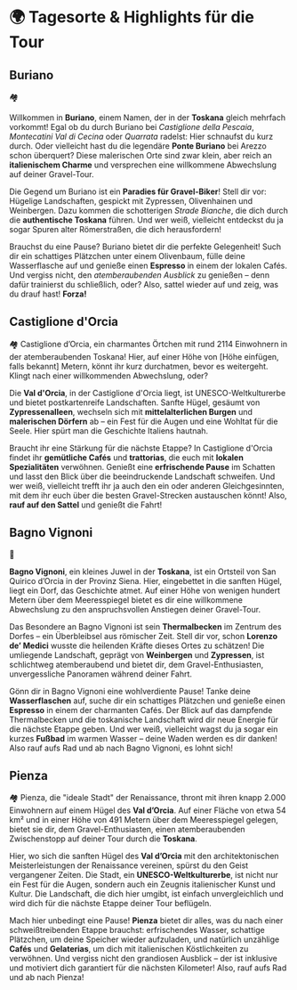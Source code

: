# 🌍 Tagesorte & Highlights für die Tour

## Buriano

🏘️

Willkommen in **Buriano**, einem Namen, der in der **Toskana** gleich mehrfach vorkommt! Egal ob du durch Buriano bei *Castiglione della Pescaia*, *Montecatini Val di Cecina* oder *Quarrata* radelst: Hier schnaufst du kurz durch. Oder vielleicht hast du die legendäre **Ponte Buriano** bei Arezzo schon überquert? Diese malerischen Orte sind zwar klein, aber reich an **italienischem Charme** und versprechen eine willkommene Abwechslung auf deiner Gravel-Tour.

Die Gegend um Buriano ist ein **Paradies für Gravel-Biker**! Stell dir vor: Hügelige Landschaften, gespickt mit Zypressen, Olivenhainen und Weinbergen. Dazu kommen die schotterigen *Strade Bianche*, die dich durch die **authentische Toskana** führen. Und wer weiß, vielleicht entdeckst du ja sogar Spuren alter Römerstraßen, die dich herausfordern!

Brauchst du eine Pause? Buriano bietet dir die perfekte Gelegenheit! Such dir ein schattiges Plätzchen unter einem Olivenbaum, fülle deine Wasserflasche auf und genieße einen **Espresso** in einem der lokalen Cafés. Und vergiss nicht, den *atemberaubenden Ausblick* zu genießen – denn dafür trainierst du schließlich, oder? Also, sattel wieder auf und zeig, was du drauf hast! **Forza!**

## Castiglione d'Orcia

🏘️ Castiglione d’Orcia, ein charmantes Örtchen mit rund 2114 Einwohnern in der atemberaubenden Toskana! Hier, auf einer Höhe von [Höhe einfügen, falls bekannt] Metern, könnt ihr kurz durchatmen, bevor es weitergeht. Klingt nach einer willkommenden Abwechslung, oder?

Die **Val d'Orcia**, in der Castiglione d'Orcia liegt, ist UNESCO-Weltkulturerbe und bietet postkartenreife Landschaften. Sanfte Hügel, gesäumt von **Zypressenalleen**, wechseln sich mit **mittelalterlichen Burgen** und **malerischen Dörfern** ab – ein Fest für die Augen und eine Wohltat für die Seele. Hier spürt man die Geschichte Italiens hautnah.

Braucht ihr eine Stärkung für die nächste Etappe? In Castiglione d'Orcia findet ihr **gemütliche Cafés** und **trattorias**, die euch mit **lokalen Spezialitäten** verwöhnen. Genießt eine **erfrischende Pause** im Schatten und lasst den Blick über die beeindruckende Landschaft schweifen. Und wer weiß, vielleicht trefft ihr ja auch den ein oder anderen Gleichgesinnten, mit dem ihr euch über die besten Gravel-Strecken austauschen könnt! Also, **rauf auf den Sattel** und genießt die Fahrt!

## Bagno Vignoni

🍇

**Bagno Vignoni**, ein kleines Juwel in der **Toskana**, ist ein Ortsteil von San Quirico d’Orcia in der Provinz Siena. Hier, eingebettet in die sanften Hügel, liegt ein Dorf, das Geschichte atmet. Auf einer Höhe von wenigen hundert Metern über dem Meeresspiegel bietet es dir eine willkommene Abwechslung zu den anspruchsvollen Anstiegen deiner Gravel-Tour.

Das Besondere an Bagno Vignoni ist sein **Thermalbecken** im Zentrum des Dorfes – ein Überbleibsel aus römischer Zeit. Stell dir vor, schon **Lorenzo de’ Medici** wusste die heilenden Kräfte dieses Ortes zu schätzen! Die umliegende Landschaft, geprägt von **Weinbergen** und **Zypressen**, ist schlichtweg atemberaubend und bietet dir, dem Gravel-Enthusiasten, unvergessliche Panoramen während deiner Fahrt.

Gönn dir in Bagno Vignoni eine wohlverdiente Pause! Tanke deine **Wasserflaschen** auf, suche dir ein schattiges Plätzchen und genieße einen **Espresso** in einem der charmanten Cafés. Der Blick auf das dampfende Thermalbecken und die toskanische Landschaft wird dir neue Energie für die nächste Etappe geben. Und wer weiß, vielleicht wagst du ja sogar ein kurzes **Fußbad** im warmen Wasser – deine Waden werden es dir danken! Also rauf aufs Rad und ab nach Bagno Vignoni, es lohnt sich!

## Pienza

🏘️ Pienza, die "ideale Stadt" der Renaissance, thront mit ihren knapp 2.000 Einwohnern auf einem Hügel des **Val d’Orcia**. Auf einer Fläche von etwa 54 km² und in einer Höhe von 491 Metern über dem Meeresspiegel gelegen, bietet sie dir, dem Gravel-Enthusiasten, einen atemberaubenden Zwischenstopp auf deiner Tour durch die **Toskana**.

Hier, wo sich die sanften Hügel des **Val d’Orcia** mit den architektonischen Meisterleistungen der Renaissance vereinen, spürst du den Geist vergangener Zeiten. Die Stadt, ein **UNESCO-Weltkulturerbe**, ist nicht nur ein Fest für die Augen, sondern auch ein Zeugnis italienischer Kunst und Kultur. Die Landschaft, die dich hier umgibt, ist einfach unvergleichlich und wird dich für die nächste Etappe deiner Tour beflügeln.

Mach hier unbedingt eine Pause! **Pienza** bietet dir alles, was du nach einer schweißtreibenden Etappe brauchst: erfrischendes Wasser, schattige Plätzchen, um deine Speicher wieder aufzuladen, und natürlich unzählige **Cafés** und **Gelaterias**, um dich mit italienischen Köstlichkeiten zu verwöhnen. Und vergiss nicht den grandiosen Ausblick – der ist inklusive und motiviert dich garantiert für die nächsten Kilometer! Also, rauf aufs Rad und ab nach Pienza!


